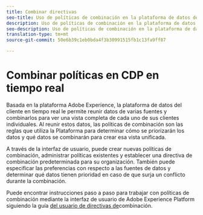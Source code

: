 ```yaml
---
title: Combinar directivas
seo-title: Uso de políticas de combinación en la plataforma de datos del cliente en tiempo real
description: Uso de políticas de combinación en la plataforma de datos del cliente en tiempo real
seo-description: Uso de políticas de combinación en la plataforma de datos del cliente en tiempo real
translation-type: tm+mt
source-git-commit: 50e6b39c1eb0bda4f3b30991515fb1c13fa9ff87

---
```



# Combinar políticas en CDP en tiempo real

Basada en la plataforma Adobe Experience, la plataforma de datos del cliente en tiempo real le permite reunir datos de varias fuentes y combinarlos para ver una vista completa de cada uno de sus clientes individuales. Al reunir estos datos, las políticas de combinación son las reglas que utiliza la Plataforma para determinar cómo se priorizarán los datos y qué datos se combinarán para crear esa vista unificada.

A través de la interfaz de usuario, puede crear nuevas políticas de combinación, administrar políticas existentes y establecer una directiva de combinación predeterminada para su organización. También puede especificar las preferencias con respecto a las fuentes de datos y determinar qué datos tienen prioridad en caso de que surja un conflicto durante la combinación.

Puede encontrar instrucciones paso a paso para trabajar con políticas de combinación mediante la interfaz de usuario de Adobe Experience Platform siguiendo la guía [del usuario de directivas de](../../profile/ui/merge-policies.md)combinación.

